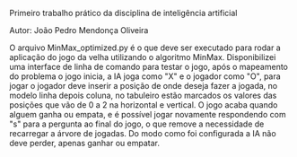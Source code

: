 Primeiro trabalho prático da disciplina de inteligência artificial

Autor: João Pedro Mendonça Oliveira

O arquivo MinMax_optimized.py é o que deve ser executado para rodar a aplicação do jogo da velha utilizando o algoritmo MinMax. Disponibilizei uma interface de linha de comando para testar o jogo, após o mapeamento do problema o jogo inicia, a IA joga como "X" e o jogador como "O", para jogar o jogador deve inserir a posição de onde deseja fazer a jogada, no modelo linha depois coluna, no tabuleiro estão marcados os valores das posições que vão de 0 a 2 na horizontal e vertical.
O jogo acaba quando alguem ganha ou empata, e é possível jogar novamente respondendo com "s" para a pergunta ao final do jogo, o que remove a necessidade de recarregar a árvore de jogadas. Do modo como foi configurada a IA não deve perder, apenas ganhar ou empatar.
